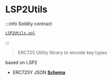 # LSP2Utils

:::info Soldity contract

[`LSP2Utils.sol`](https://github.com/lukso-network/lsp-smart-contracts/blob/develop/contracts/LSP2ERC725YJSONSchema/LSP2Utils.sol)

:::

> ERC725 Utility library to encode key types

based on LSP2

- ERC725Y JSON [**Schema**](https://github.com/lukso-network/LIPs/blob/master/LSPs/LSP-2-ERC725YJSONSchema.md)

